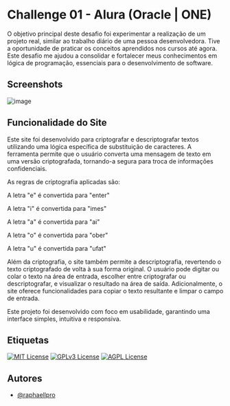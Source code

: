 
# Challenge 01 - Alura (Oracle | ONE)

O objetivo principal deste desafio foi experimentar a realização de um projeto real, similar ao trabalho diário de uma pessoa desenvolvedora. Tive a oportunidade de praticar os conceitos aprendidos nos cursos até agora. Este desafio me ajudou a consolidar e fortalecer meus conhecimentos em lógica de programação, essenciais para o desenvolvimento de software.

## Screenshots

![image](https://github.com/user-attachments/assets/8f0ce565-9f2c-47c4-b545-7391e8aa4e0b)

## Funcionalidade do Site

Este site foi desenvolvido para criptografar e descriptografar textos utilizando uma lógica específica de substituição de caracteres. A ferramenta permite que o usuário converta uma mensagem de texto em uma versão criptografada, tornando-a segura para troca de informações confidenciais.

As regras de criptografia aplicadas são:

<p>A letra "e" é convertida para "enter"</p>
<p>A letra "i" é convertida para "imes"</p>
<p>A letra "a" é convertida para "ai"</p>
<p>A letra "o" é convertida para "ober"</p>
<p>A letra "u" é convertida para "ufat"</p>

Além da criptografia, o site também permite a descriptografia, revertendo o texto criptografado de volta à sua forma original. O usuário pode digitar ou colar o texto na área de entrada, escolher entre criptografar ou descriptografar, e visualizar o resultado na área de saída. Adicionalmente, o site oferece funcionalidades para copiar o texto resultante e limpar o campo de entrada.

Este projeto foi desenvolvido com foco em usabilidade, garantindo uma interface simples, intuitiva e responsiva.

## Etiquetas

[![MIT License](https://img.shields.io/badge/License-MIT-green.svg)](https://choosealicense.com/licenses/mit/)
[![GPLv3 License](https://img.shields.io/badge/License-GPL%20v3-yellow.svg)](https://opensource.org/licenses/)
[![AGPL License](https://img.shields.io/badge/license-AGPL-blue.svg)](http://www.gnu.org/licenses/agpl-3.0)


## Autores

- [@raphaellpro](https://www.github.com/raphaellpro)

